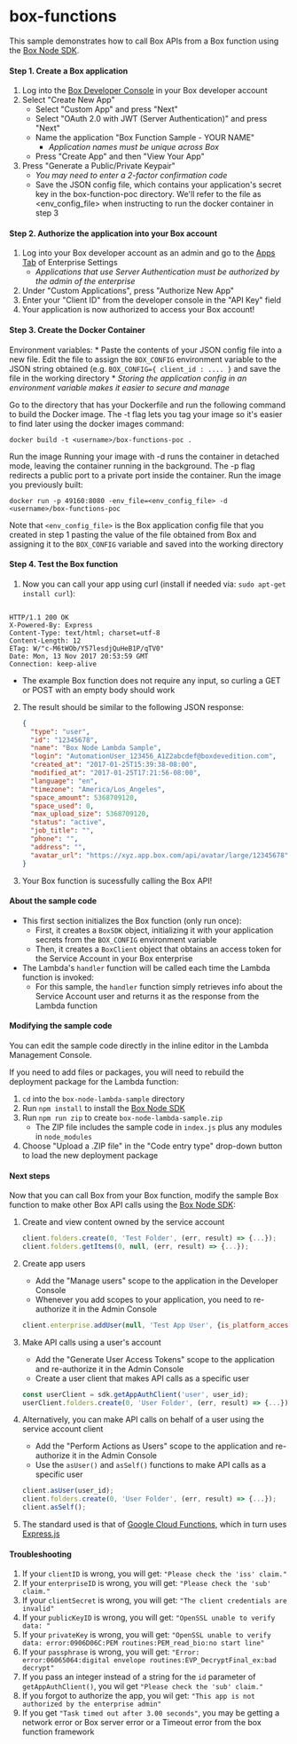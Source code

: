 # box-functions

This sample demonstrates how to call Box APIs from a Box function using the [Box Node SDK](https://github.com/box/box-node-sdk).

#### Step 1. Create a Box application
1. Log into the [Box Developer Console](https://developers.box.com) in your Box developer account
2. Select "Create New App"
    * Select "Custom App" and press "Next"
    * Select "OAuth 2.0 with JWT (Server Authentication)" and press "Next"
    * Name the application "Box Function Sample - YOUR NAME"
        * *Application names must be unique across Box*
    * Press "Create App" and then "View Your App"
3. Press "Generate a Public/Private Keypair"
    * *You may need to enter a 2-factor confirmation code*
    * Save the JSON config file, which contains your application's secret key in the box-function-poc directory. We'll refer to the file as <env_config_file> when instructing to run the docker container in step 3 

#### Step 2. Authorize the application into your Box account
1. Log into your Box developer account as an admin and go to the [Apps Tab](https://app.box.com/master/settings/openbox) of Enterprise Settings
    * *Applications that use Server Authentication must be authorized by the admin of the enterprise*
2. Under "Custom Applications", press "Authorize New App"
3. Enter your "Client ID" from the developer console in the "API Key" field
4. Your application is now authorized to access your Box account!

#### Step 3. Create the Docker Container
Environment variables:
    * Paste the contents of your JSON config file into a new file. Edit the file to assign the `BOX_CONFIG` environment
    variable to the JSON string obtained (e.g. `BOX_CONFIG={ client_id : .... }` and save the file in the working directory 
        * *Storing the application config in an environment variable makes it easier to secure and manage*

Go to the directory that has your Dockerfile and run the following command to build the Docker image. The -t flag lets you tag
your image so it's easier to find later using the docker images command:

`docker build -t <username>/box-functions-poc .`

Run the image
Running your image with -d runs the container in detached mode, leaving the container running in the background. The -p flag
redirects a public port to a private port inside the container. Run the image you previously built:

`docker run -p 49160:8080 -env_file=<env_config_file> -d <username>/box-functions-poc`

Note that `<env_config_file>` is the Box application config file that you created in step 1 pasting the value of the file obtained from Box and assigning it to the `BOX_CONFIG` variable and saved into the working
directory
    
#### Step 4. Test the Box function
1. Now you can call your app using curl (install if needed via: `sudo apt-get install curl`):

```$ curl -i localhost:49160

HTTP/1.1 200 OK
X-Powered-By: Express
Content-Type: text/html; charset=utf-8
Content-Length: 12
ETag: W/"c-M6tWOb/Y57lesdjQuHeB1P/qTV0"
Date: Mon, 13 Nov 2017 20:53:59 GMT
Connection: keep-alive
```
   * The example Box function does not require any input, so curling a GET or POST with an empty body should work

2. The result should be similar to the following JSON response:

    ```JSON
    {
      "type": "user",
      "id": "12345678",
      "name": "Box Node Lambda Sample",
      "login": "AutomationUser_123456_A1Z2abcdef@boxdevedition.com",
      "created_at": "2017-01-25T15:39:38-08:00",
      "modified_at": "2017-01-25T17:21:56-08:00",
      "language": "en",
      "timezone": "America/Los_Angeles",
      "space_amount": 5368709120,
      "space_used": 0,
      "max_upload_size": 5368709120,
      "status": "active",
      "job_title": "",
      "phone": "",
      "address": "",
      "avatar_url": "https://xyz.app.box.com/api/avatar/large/12345678"
    }
    ```
    
3. Your Box function is sucessfully calling the Box API!

#### About the sample code
* This first section initializes the Box function (only run once):
    * First, it creates a `BoxSDK` object, initializing it with your application secrets from the `BOX_CONFIG` environment variable
    * Then, it creates a `BoxClient` object that obtains an access token for the Service Account in your Box enterprise
*  The Lambda's `handler` function will be called each time the Lambda function is invoked:
    * For this sample, the `handler` function simply retrieves info about the Service Account user and returns it as the response
    from the Lambda function

#### Modifying the sample code
You can edit the sample code directly in the inline editor in the Lambda Management Console.

If you need to add files or packages, you will need to rebuild the deployment package for the Lambda function:
1. `cd` into the `box-node-lambda-sample` directory
2. Run `npm install` to install the [Box Node SDK](https://github.com/box/box-node-sdk) 
3. Run `npm run zip` to create `box-node-lambda-sample.zip`
    * The ZIP file includes the sample code in `index.js` plus any modules in `node_modules`
4. Choose "Upload a .ZIP file" in the "Code entry type" drop-down button to load the new deployment package

#### Next steps
Now that you can call Box from your Box function, modify the sample Box function to make other Box API calls using the 
[Box Node SDK](https://github.com/box/box-node-sdk):

1. Create and view content owned by the service account

    ```Javascript
    client.folders.create(0, 'Test Folder', (err, result) => {...});
    client.folders.getItems(0, null, (err, result) => {...});
    ```
    
2. Create app users
    * Add the "Manage users" scope to the application in the Developer Console
    * Whenever you add scopes to your application, you need to re-authorize it in the Admin Console
    
    ```Javascript
    client.enterprise.addUser(null, 'Test App User', {is_platform_access_only: true}, (err, result) => {...});
    ```
    
3. Make API calls using a user's account
    * Add the "Generate User Access Tokens" scope to the application and re-authorize it in the Admin Console
    * Create a user client that makes API calls as a specific user
    
    ```Javascript
    const userClient = sdk.getAppAuthClient('user', user_id);
    userClient.folders.create(0, 'User Folder', (err, result) => {...});
    ```
    
4. Alternatively, you can make API calls on behalf of a user using the service account client
    * Add the "Perform Actions as Users" scope to the application and re-authorize it in the Admin Console
    * Use the `asUser()` and `asSelf()` functions to make API calls as a specific user
    
    ```Javascript
    client.asUser(user_id);
    client.folders.create(0, 'User Folder', (err, result) => {...});
    client.asSelf();
    ```

5. The standard used is that of [Google Cloud Functions](https://cloud.google.com/functions), which in turn uses [Express.js](https://expressjs.com/)

#### Troubleshooting
1. If your `clientID` is wrong, you will get: `"Please check the 'iss' claim."`
2. If your `enterpriseID` is wrong, you will get: `"Please check the 'sub' claim."`
3. If your `clientSecret` is wrong, you will get: `"The client credentials are invalid"`
4. If your `publicKeyID` is wrong, you will get: `"OpenSSL unable to verify data: "`
5. If your `privateKey` is wrong, you will get: `"OpenSSL unable to verify data: error:0906D06C:PEM routines:PEM_read_bio:no start line"`
6. If your `passphrase` is wrong, you will get: `"Error: error:06065064:digital envelope routines:EVP_DecryptFinal_ex:bad decrypt"`
7. If you pass an integer instead of a string for the `id` parameter of `getAppAuthClient()`, you wil get `"Please check the 'sub' claim."`
8. If you forgot to authorize the app, you wil get: `"This app is not authorized by the enterprise admin"`
9. If you get `"Task timed out after 3.00 seconds"`, you may be getting a network error or Box server error or a Timeout error from the box function framework
